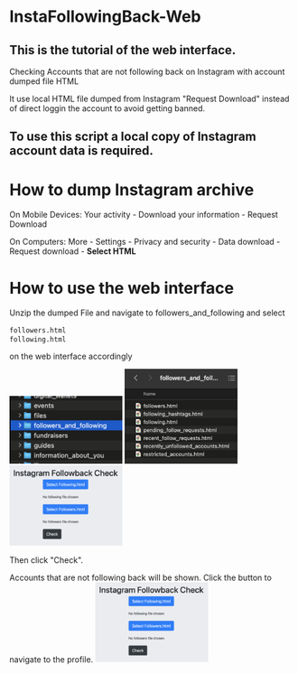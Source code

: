 # InstaFollowingBack-Web
<h2>This is the tutorial of the web interface.</h2>

Checking Accounts that are not following back on Instagram with account dumped file HTML

It use local HTML file dumped from Instagram "Request Download" instead of direct loggin the account to avoid getting banned.

<h2>To use this script a local copy of Instagram account data is required.</h2>


# How to dump Instagram archive

On Mobile Devices: Your activity - Download your information - Request Download

On Computers: More - Settings - Privacy and security - Data download - Request download - <b>Select HTML</b>


# How to use the web interface

Unzip the dumped File and navigate to followers_and_following and select
```
followers.html
following.html
```
on the web interface accordingly

<img src="a2.png" alt="a2" width="200"/>
<img src="a3.png" alt="a3" width="200"/>
<img src="a4.png" alt="a4" width="200"/>

Then click "Check".

Accounts that are not following back will be shown. Click the button to navigate to the profile.
<img src="a4.png" alt="a5" width="200"/>

